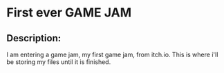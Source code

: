 # First ever GAME JAM

## Description:
I am entering a game jam, my first game jam, from itch.io. This is where i'll be storing my files until it is finished.
